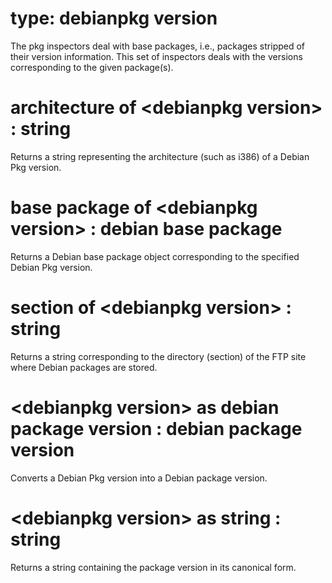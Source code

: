 # type: debianpkg version

The pkg inspectors deal with base packages, i.e., packages stripped of their version information. This set of inspectors deals with the versions corresponding to the given package(s).

# architecture of &lt;debianpkg version&gt; : string

Returns a string representing the architecture (such as i386) of a Debian Pkg version.

# base package of &lt;debianpkg version&gt; : debian base package

Returns a Debian base package object corresponding to the specified Debian Pkg version.

# section of &lt;debianpkg version&gt; : string

Returns a string corresponding to the directory (section) of the FTP site where Debian packages are stored.

# &lt;debianpkg version&gt; as debian package version : debian package version

Converts a Debian Pkg version into a Debian package version.

# &lt;debianpkg version&gt; as string : string

Returns a string containing the package version in its canonical form.
